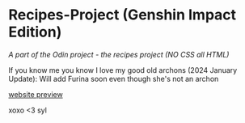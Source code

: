 # Recipes-Project (Genshin Impact Edition)
*A part of the Odin project - the recipes project (NO CSS all HTML)*

If you know me you know I love my good old archons
(2024 January Update): Will add Furina soon even though she's not an archon

[ website preview ](https://shirwewe.github.io/recipes-project/)

xoxo <3 syl

